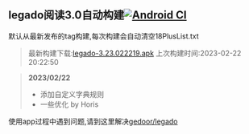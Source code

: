 ## legado阅读3.0自动构建[![Android CI](https://github.com/10bits/gedoor-Build/workflows/Android%20CI/badge.svg)](https://github.com/10bits/gedoor-Build/actions)

默认从最新发布的tag构建,每次构建会自动清空18PlusList.txt

> 最新构建下载:[legado-3.23.022219.apk](https://github.com/xcdha/gedoor-Build/releases/download/legado-3.23.022219/legado-3.23.022219.apk) 上次构建时间:2023-02-22 20:22:50
<!--start-->
> **2023/02/22**
> 
> * 添加自定义字典规则
> * 一些优化 by Horis
<!--end-->
  
使用app过程中遇到问题,请到这里解决[gedoor/legado](https://github.com/gedoor/legado/issues)

